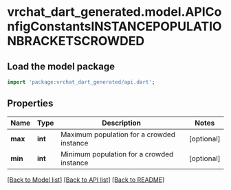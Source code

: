# vrchat_dart_generated.model.APIConfigConstantsINSTANCEPOPULATIONBRACKETSCROWDED

## Load the model package
```dart
import 'package:vrchat_dart_generated/api.dart';
```

## Properties
Name | Type | Description | Notes
------------ | ------------- | ------------- | -------------
**max** | **int** | Maximum population for a crowded instance | [optional] 
**min** | **int** | Minimum population for a crowded instance | [optional] 

[[Back to Model list]](../README.md#documentation-for-models) [[Back to API list]](../README.md#documentation-for-api-endpoints) [[Back to README]](../README.md)


